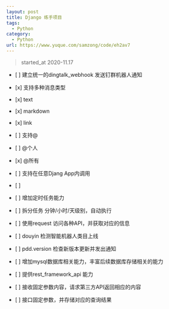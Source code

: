 ```yaml
---
layout: post
title: Django 练手项目
tags:
  - Python
category:
  - Python
url: https://www.yuque.com/samzong/code/eh2av7
---
```


> started\_at 2020-11.17

- \[ ] 建立统一的dingtalk\_webhook 发送钉群机器人通知
- \[x] 支持多种消息类型
- \[x] text
- \[x] markdown
- \[x] link
- \[ ] 支持@
- \[ ] @个人
- \[x] @所有
- \[ ] 支持在任意Djang App内调用
- \[ ]&#x20;

- \[ ] 增加定时任务能力
- \[ ] 拆分任务 分钟/小时/天级别，自动执行
- \[ ] 使用request 访问各种API，并获取对应的信息
- \[ ] douyin 检测智能机器人类目上线
- \[ ] pdd.version 检查新版本更新并发出通知
- \[ ] 增加mysql数据库相关能力，丰富后续数据库存储相关的能力
- \[ ] 提供rest\_framework\_api 能力
- \[ ] 接收固定参数内容，请求第三方API返回相应的内容
- \[ ] 接口固定参数，并存储对应的查询结果
